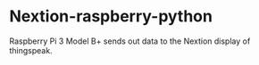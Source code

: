 # Nextion-raspberry-python
Raspberry Pi 3 Model B+ sends out data to the Nextion display of thingspeak.
